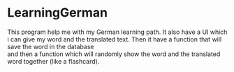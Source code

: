 # LearningGerman
This program help me with my German learning path. It also have a UI which i can give my word and the translated text. Then it have a function that will save the word in the database<br/>
and then a function which will randomly show the word and the translated word together (like a flashcard).
